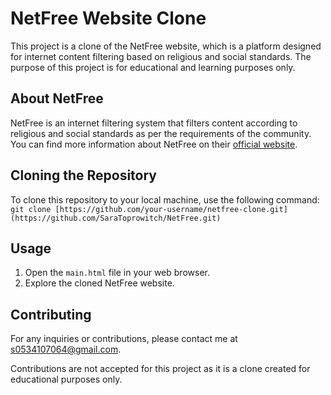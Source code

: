 # NetFree Website Clone

This project is a clone of the NetFree website, which is a platform designed for internet content filtering based on religious and social standards. The purpose of this project is for educational and learning purposes only.

## About NetFree

NetFree is an internet filtering system that filters content according to religious and social standards as per the requirements of the community. You can find more information about NetFree on their [official website](https://netfree.link/).

## Cloning the Repository

To clone this repository to your local machine, use the following command:
`git clone [https://github.com/your-username/netfree-clone.git](https://github.com/SaraToprowitch/NetFree.git)`

## Usage

1. Open the `main.html` file in your web browser.
2. Explore the cloned NetFree website.

## Contributing

For any inquiries or contributions, please contact me at [s0534107064@gmail.com](mailto:s0534107064@gmail.com).

Contributions are not accepted for this project as it is a clone created for educational purposes only.


